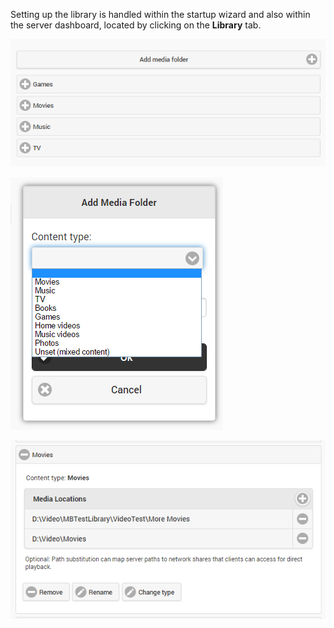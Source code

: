 Setting up the library is handled within the startup wizard and also within the server dashboard, located by clicking on the **Library** tab.

![](images/server/librarysetup1.png)

![](images/server/librarysetup2.png)

![](images/server/librarysetup3.png)